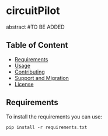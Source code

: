 # circuitPilot
abstract #TO BE ADDED

## Table of Content

  * [Requirements](#requirements)
  * [Usage](#usage)
  * [Contributing](#contributing)
  * [Support and Migration](#support-and-migration)
  * [License](#license)

## Requirements

To install the requirements you can use:

```
pip install -r requirements.txt
```

